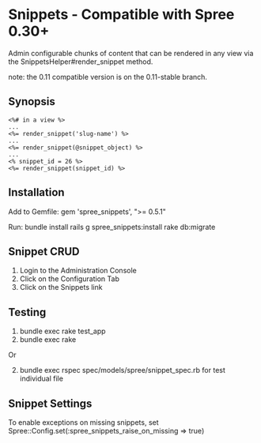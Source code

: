 Snippets - Compatible with Spree 0.30+
======================================

Admin configurable chunks of content that can be rendered in any view via the SnippetsHelper#render_snippet method.

note: the 0.11 compatible version is on the 0.11-stable branch.

Synopsis
--------
  
    <%# in a view %>
    ...
    <%= render_snippet('slug-name') %>
    ...
    <%= render_snippet(@snippet_object) %>
    ...
    <% snippet_id = 26 %>
    <%= render_snippet(snippet_id) %> 

Installation
------------

Add to Gemfile:
    gem 'spree_snippets', ">= 0.5.1"

Run:
    bundle install
    rails g spree_snippets:install
    rake db:migrate

Snippet CRUD
------------

1. Login to the Administration Console
2. Click on the Configuration Tab
3. Click on the Snippets link

Testing
------------

1. bundle exec rake test_app
2. bundle exec rake

Or

2. bundle exec rspec spec/models/spree/snippet_spec.rb for test individual file

Snippet Settings
----------------

To enable exceptions on missing snippets, set Spree::Config.set(:spree_snippets_raise_on_missing => true)
